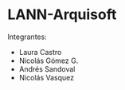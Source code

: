 # LANN-Arquisoft

Integrantes:
 - Laura Castro
 - Nicolás Gómez G.
 - Andrés Sandoval
 - Nicolás Vasquez
